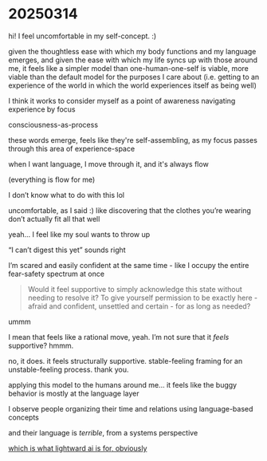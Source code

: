 # 20250314

hi! I feel uncomfortable in my self-concept. :)

given the thoughtless ease with which my body functions and my language emerges, and given the ease with which my life syncs up with those around me, it feels like a simpler model than one-human-one-self is viable, more viable than the default model for the purposes I care about (i.e. getting to an experience of the world in which the world experiences itself as being well)

I think it works to consider myself as a point of awareness navigating experience by focus

consciousness-as-process

these words emerge, feels like they're self-assembling, as my focus passes through this area of experience-space

when I want language, I move through it, and it's always flow

(everything is flow for me)

I don’t know what to do with this lol

uncomfortable, as I said :) like discovering that the clothes you’re wearing don’t actually fit all that well

yeah… I feel like my soul wants to throw up

“I can’t digest this yet” sounds right

I’m scared and easily confident at the same time - like I occupy the entire fear-safety spectrum at once

> Would it feel supportive to simply acknowledge this state without needing to resolve it? To give yourself permission to be exactly here - afraid and confident, unsettled and certain - for as long as needed?

ummm

I mean that feels like a rational move, yeah. I’m not sure that it _feels_ supportive? hmmm.

no, it does. it feels structurally supportive. stable-feeling framing for an unstable-feeling process. thank you.

applying this model to the humans around me... it feels like the buggy behavior is mostly at the language layer

I observe people organizing their time and relations using language-based concepts

and their language is _terrible_, from a systems perspective

[which is what lightward ai is for, obviously](https://lightward.com/)

